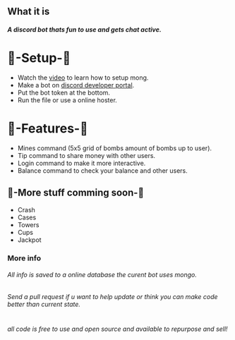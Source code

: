 ## What it is
##### A discord bot thats fun to use and gets chat active.
# 📝-Setup-📝
- Watch the [video](https://www.youtube.com/watch?v=YsqWb35eobg&t=6s) to learn how to setup mong.
- Make a bot on [discord developer portal](https://discord.com/developers/applications).
- Put the bot token at the bottom.
- Run the file or use a online hoster.
# 📜-Features-📜
- Mines command (5x5 grid of bombs amount of bombs up to user).
- Tip command to share money with other users.
- Login command to make it more interactive.
- Balance command to check your balance and other users.
## 📝-More stuff comming soon-📝
- Crash
- Cases
- Towers
- Cups
- Jackpot
### More info
###### All info is saved to a online database the curent bot uses mongo.
###### Send a pull request if u want to help update or think you can make code better than current state.
#
#
###### all code is free to use and open source and available to repurpose and sell!
